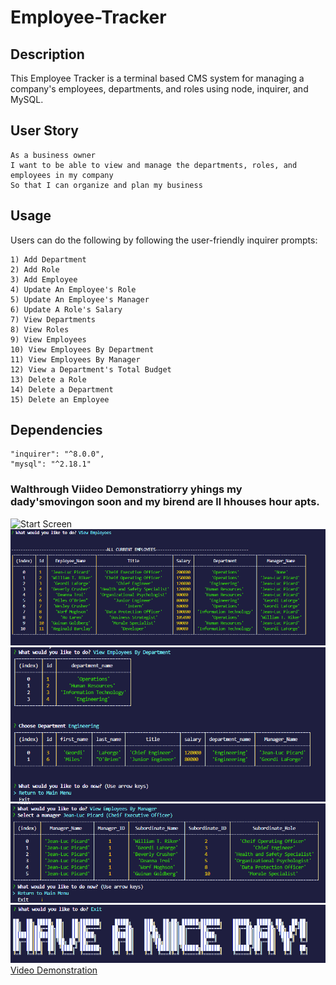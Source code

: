 # Employee-Tracker

## Description 
This Employee Tracker is a terminal based CMS system for managing a company's employees, departments, and roles using node, inquirer, and MySQL.


## User Story 
```
As a business owner
I want to be able to view and manage the departments, roles, and employees in my company
So that I can organize and plan my business
```
## Usage 
Users can do the following by following the user-friendly inquirer prompts: 
```
1) Add Department
2) Add Role
3) Add Employee
4) Update An Employee's Role
5) Update An Employee's Manager
6) Update A Role's Salary
7) View Departments
8) View Roles
9) View Employees
10) View Employees By Department
11) View Employees By Manager
12) View a Department's Total Budget
13) Delete a Role
14) Delete a Department
15) Delete an Employee
```
## Dependencies
    "inquirer": "^8.0.0",
    "mysql": "^2.18.1"

### Walthrough Viideo Demonstratiorry yhings my dady'smovingon soon and my birend are ll hhouses hour apts. 
![Start Screen](/./Images/Employee-Tracker-Walkthrough2%20fast.gif)
![Employees](./Images/Employees.PNG?raw=true "View Employees")
![Department](./Images/Department.PNG?raw=true "View Employees by Department")
![Manager](./Images/Manager2.PNG?raw=true "View Employees By Manager")
![Exit](./Images/exitAscii.PNG?raw=true "Exit Screen")
[Video Demonstration](https://drive.google.com/file/d/1yDZ0xNv2huKtr-T1hSBRrhXhz_reoyic/view?usp=sharing)
